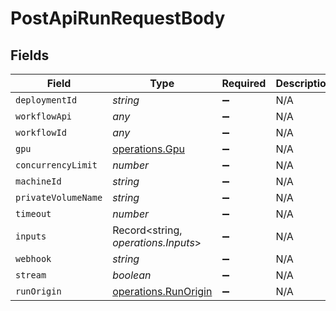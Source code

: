# PostApiRunRequestBody


## Fields

| Field                                                        | Type                                                         | Required                                                     | Description                                                  |
| ------------------------------------------------------------ | ------------------------------------------------------------ | ------------------------------------------------------------ | ------------------------------------------------------------ |
| `deploymentId`                                               | *string*                                                     | :heavy_minus_sign:                                           | N/A                                                          |
| `workflowApi`                                                | *any*                                                        | :heavy_minus_sign:                                           | N/A                                                          |
| `workflowId`                                                 | *any*                                                        | :heavy_minus_sign:                                           | N/A                                                          |
| `gpu`                                                        | [operations.Gpu](../../models/operations/gpu.md)             | :heavy_minus_sign:                                           | N/A                                                          |
| `concurrencyLimit`                                           | *number*                                                     | :heavy_minus_sign:                                           | N/A                                                          |
| `machineId`                                                  | *string*                                                     | :heavy_minus_sign:                                           | N/A                                                          |
| `privateVolumeName`                                          | *string*                                                     | :heavy_minus_sign:                                           | N/A                                                          |
| `timeout`                                                    | *number*                                                     | :heavy_minus_sign:                                           | N/A                                                          |
| `inputs`                                                     | Record<string, *operations.Inputs*>                          | :heavy_minus_sign:                                           | N/A                                                          |
| `webhook`                                                    | *string*                                                     | :heavy_minus_sign:                                           | N/A                                                          |
| `stream`                                                     | *boolean*                                                    | :heavy_minus_sign:                                           | N/A                                                          |
| `runOrigin`                                                  | [operations.RunOrigin](../../models/operations/runorigin.md) | :heavy_minus_sign:                                           | N/A                                                          |